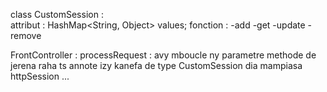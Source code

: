 class CustomSession :  
    attribut : HashMap<String, Object> values;
    fonction : -add
               -get
               -update
               -remove

FrontController : 
    processRequest : avy mboucle ny parametre methode de jerena raha ts annote izy kanefa 
                     de type CustomSession dia mampiasa httpSession ...
                     